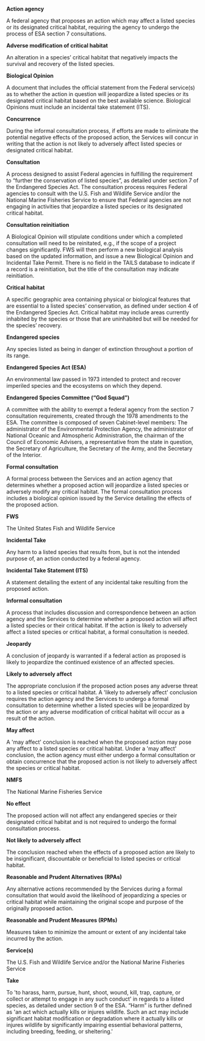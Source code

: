 **Action agency**

A federal agency that proposes an action which may affect a listed species or its designated critical habitat, requiring the agency to undergo the process of ESA section 7 consultations. 

**Adverse modification of critical habitat**

An alteration in a species’ critical habitat that negatively impacts the survival and recovery of the listed species.

**Biological Opinion**

A document that includes the official statement from the Federal service(s) as to whether the action in question will jeopardize a listed species or its designated critical habitat based on the best available science. Biological Opinions must include an incidental take statement (ITS). 

**Concurrence**

During the informal consultation process, if efforts are made to eliminate the potential negative effects of the proposed action, the Services will concur in writing that the action is not likely to adversely affect listed species or designated critical habitat.

**Consultation**

A process designed to assist Federal agencies in fulfilling the requirement to “further the conservation of listed species”, as detailed under section 7 of the Endangered Species Act. The consultation process requires Federal agencies to consult with the U.S. Fish and Wildlife Service and/or the National Marine Fisheries Service to ensure that Federal agencies are not engaging in activities that jeopardize a listed species or its designated critical habitat. 

**Consultation reinitiation**

A Biological Opinion will stipulate conditions under which a completed consultation will need to be reinitated, e.g., if the scope of a project changes significantly. FWS will then perform a new biological analysis based on the updated information, and issue a new Biological Opinion and Incidental Take Permit. There is no field in the TAILS database to indicate if a record is a reinitiation, but the title of the consultation may indicate reinitiation.

**Critical habitat**

A specific geographic area containing physical or biological features that are essential to a listed species’ conservation, as defined under section 4 of the Endangered Species Act. Critical habitat may include areas currently inhabited by the species or those that are uninhabited but will be needed for the species’ recovery. 

**Endangered species**

Any species listed as being in danger of extinction throughout a portion of its range.

**Endangered Species Act (ESA)**

An environmental law passed in 1973 intended to protect and recover imperiled species and the ecosystems on which they depend. 

**Endangered Species Committee (“God Squad”)**

A committee with the ability to exempt a federal agency from the section 7 consultation requirements, created through the 1978 amendments to the ESA. The committee is composed of seven Cabinet-level members: The administrator of the Environmental Protection Agency, the administrator of National Oceanic and Atmospheric Administration, the chairman of the Council of Economic Advisers, a representative from the state in question, the Secretary of Agriculture, the Secretary of the Army, and the Secretary of the Interior.

**Formal consultation**

A formal process between the Services and an action agency that determines whether a proposed action will jeopardize a listed species or adversely modify any critical habitat. The formal consultation process includes a biological opinion issued by the Service detailing the effects of the proposed action. 

**FWS**

The United States Fish and Wildlife Service

**Incidental Take**

Any harm to a listed species that results from, but is not the intended purpose of, an action conducted by a federal agency. 

**Incidental Take Statement (ITS)**

A statement detailing the extent of any incidental take resulting from the proposed action. 

**Informal consultation**

A process that includes discussion and correspondence between an action agency and the Services to determine whether a proposed action will affect a listed species or their critical habitat. If the action is likely to adversely affect a listed species or critical habitat, a formal consultation is needed. 

**Jeopardy**

A conclusion of jeopardy is warranted if a federal action as proposed is likely to jeopardize the continued existence of an affected species.

**Likely to adversely affect**

The appropriate conclusion if the proposed action poses any adverse threat to a listed species or critical habitat. A 'likely to adversely affect' conclusion requires the action agency and the Services to undergo a formal consultation to determine whether a listed species will be jeopardized by the action or any adverse modification of critical habitat will occur as a result of the action. 

**May affect**

A 'may affect' conclusion is reached when the proposed action may pose any affect to a listed species or critical habitat. Under a 'may affect' conclusion, the action agency must either undergo a formal consultation or obtain concurrence that the proposed action is not likely to adversely affect the species or critical habitat. 

**NMFS**

The National Marine Fisheries Service

**No effect**

The proposed action will not affect any endangered species or their designated critical habitat and is not required to undergo the formal consultation process. 

**Not likely to adversely affect**

The conclusion reached when the effects of a proposed action are likely to be insignificant, discountable or beneficial to listed species or critical habitat. 

**Reasonable and Prudent Alternatives (RPAs)**

Any alternative actions recommended by the Services during a formal consultation that would avoid the likelihood of jeopardizing a species or critical habitat while maintaining the original scope and purpose of the originally proposed action.  

**Reasonable and Prudent Measures (RPMs)**

Measures taken to minimize the amount or extent of any incidental take incurred by the action.

**Service(s)**

The U.S. Fish and Wildlife Service and/or the National Marine Fisheries Service

**Take**

To 'to harass, harm, pursue, hunt, shoot, wound, kill, trap, capture, or collect or attempt to engage in any such conduct' in regards to a listed species, as detailed under section 9 of the ESA. “Harm” is further defined as 'an act which actually kills or injures wildlife. Such an act may include significant habitat modification or degradation where it actually kills or injures wildlife by significantly impairing essential behavioral patterns, including breeding, feeding, or sheltering.'

